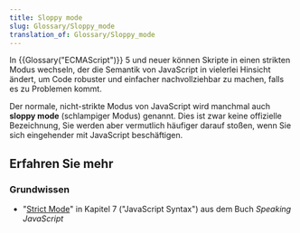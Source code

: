 ```yaml
---
title: Sloppy mode
slug: Glossary/Sloppy_mode
translation_of: Glossary/Sloppy_mode
---
```

In {{Glossary("ECMAScript")}} 5 und neuer können Skripte in einen strikten Modus wechseln, der die Semantik von JavaScript in vielerlei Hinsicht ändert, um Code robuster und einfacher nachvollziehbar zu machen, falls es zu Problemen kommt.

Der normale, nicht-strikte Modus von JavaScript wird manchmal auch **sloppy mode** (schlampiger Modus) genannt. Dies ist zwar keine offizielle Bezeichnung, Sie werden aber vermutlich häufiger darauf stoßen, wenn Sie sich eingehender mit JavaScript beschäftigen.

## Erfahren Sie mehr

### Grundwissen

- "[Strict Mode](http://speakingjs.com/es5/ch07.html#strict_mode)" in Kapitel 7 ("JavaScript Syntax") aus dem Buch _Speaking JavaScript_
